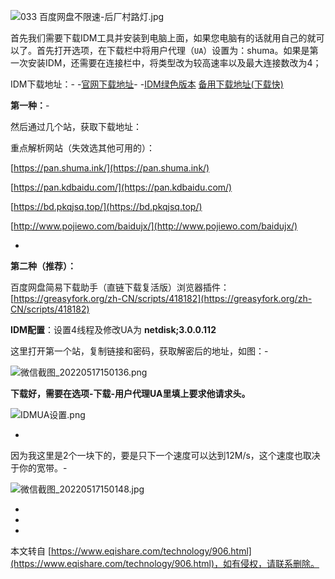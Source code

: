 ![033 百度网盘不限速-后厂村路灯.jpg](https://www.eqishare.com/zb_users/upload/2022/08/202208161660628092789741.jpg)

首先我们需要下载IDM工具并安装到电脑上面，如果您电脑有的话就用自己的就可以了。首先打开选项，在下载栏中将用户代理（`UA`）设置为：shuma。如果是第一次安装IDM，还需要在连接栏中，将类型改为较高速率以及最大连接数改为4；

IDM下载地址：-
\-[官网下载地址](https://www.internetdownloadmanager.com/)-
\-[IDM绿色版本](http://download0.eqishare.com/f/37298141-600150938-1671ec) [备用下载地址(下载快)](https://eqishare.lanzoue.com/iAg7V0g4mpzi)

**第一种：**-

然后通过几个站，获取下载地址：

重点解析网站（失效选其他可用的）：

[https://pan.shuma.ink/](https://pan.shuma.ink/)

[https://pan.kdbaidu.com/](https://pan.kdbaidu.com/)

[https://bd.pkqjsq.top/](https://bd.pkqjsq.top/)

[http://www.pojiewo.com/baidujx/](http://www.pojiewo.com/baidujx/)

-

**第二种（推荐）：**

百度网盘简易下载助手（直链下载复活版）浏览器插件：[https://greasyfork.org/zh-CN/scripts/418182](https://greasyfork.org/zh-CN/scripts/418182)

**IDM配置**：设置4线程及修改UA为 **netdisk;3.0.0.112**

这里打开第一个站，复制链接和密码，获取解密后的地址，如图：-

![微信截图_20220517150136.png](https://www.eqishare.com/zb_users/upload/2022/05/202205171652771054169813.png "微信截图_20220517150136.png")

**下载好，需要在选项-下载-用户代理UA里填上要求他请求头。**

![IDMUA设置.png](https://www.eqishare.com/zb_users/upload/2022/07/202207011656656256398541.png)

-

因为我这里是2个一块下的，要是只下一个速度可以达到12M/s，这个速度也取决于你的宽带。-

![微信截图_20220517150148.jpg](https://www.eqishare.com/zb_users/upload/2022/05/202205171652771069175584.jpg "微信截图_20220517150148.jpg")

-

-

-

本文转自 [https://www.eqishare.com/technology/906.html](https://www.eqishare.com/technology/906.html)，如有侵权，请联系删除。